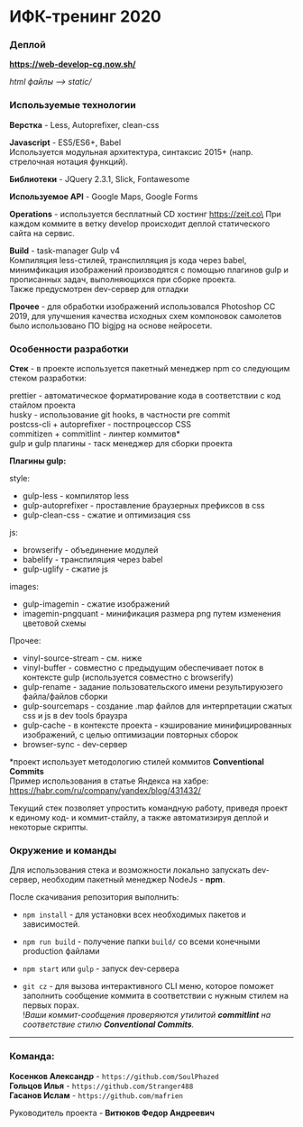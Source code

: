 # ИФК-тренинг 2020

### Деплой
**https://web-develop-cg.now.sh/**

*html файлы --> static/*

### Используемые технологии

**Верстка** - Less, Autoprefixer, clean-css

**Javascript** - ES5/ES6+, Babel\
Используется модульная архитектура, синтаксис 2015+ (напр. стрелочная нотация функций).

**Библиотеки** - JQuery 2.3.1, Slick, Fontawesome

**Используемое API** - Google Maps, Google Forms

**Operations** - используется бесплатный CD хостинг https://zeit.co\
При каждом коммите в ветку develop происходит деплой статического сайта на сервис.

**Build** - task-manager Gulp v4\
Компиляция less-стилей, транспилляция js кода через babel, минимфикация изображений производятся с
помощью плагинов gulp и прописанных задач, выполняющихся при сборке проекта.\
Также предусмотрен dev-сервер для отладки

**Прочее** - для обработки изображений использовался Photoshop CC 2019, для улучшения качества исходных
схем компоновок самолетов было использовано ПО bigjpg на основе нейросети. 

### Особенности разработки

**Стек** - в проекте используется пакетный менеджер npm со следующим стеком разработки:

prettier - автоматическое форматирование кода в соответствии с код стайлом проекта\
husky - использование git hooks, в частности pre commit\
postcss-cli + autoprefixer - постпроцессор CSS\
commitizen + commitlint - линтер коммитов*\
gulp и gulp плагины - таск менеджер для сборки проекта

**Плагины gulp:**

style:
- gulp-less - компилятор less
- gulp-autoprefixer - проставление браузерных префиксов в css
- gulp-clean-css - сжатие и оптимизация css

js:
- browserify - объединение модулей
- babelify - транспиляция через babel
- gulp-uglify - сжатие js

images:
- gulp-imagemin - сжатие изображений
- imagemin-pngquant - минификация размера png путем изменения цветовой схемы

Прочее:
- vinyl-source-stream - см. ниже
- vinyl-buffer - совместно с предыдущим обеспечивает поток в контексте gulp (используется совместно с browserify)
- gulp-rename - задание пользовательского имени результируюзего файла/файлов сборки
- gulp-sourcemaps - создание .map файлов для интерпретации сжатых css и js в dev tools браузра
- gulp-cache - в контексте проекта - кэширование минифицированных изображений, с целью оптимизации повторных сборок
- browser-sync - dev-сервер

*проект использует методологию стилей коммитов **Conventional Commits**\
Пример использования в статье Яндекса на хабре:
https://habr.com/ru/company/yandex/blog/431432/

Текущий стек позволяет упростить командную работу, приведя проект к единому код- и коммит-стайлу, а
также автоматизируя деплой и некоторые скрипты.

### Окружение и команды

Для использования стека и возможности локально запускать dev-сервер, необходим пакетный менеджер
 NodeJs - **npm**.

После скачивания репозитория выполнить:

- `npm install` - для установки всех необходимых пакетов и зависимостей.

- `npm run build` - получение папки `build/` со всеми конечными production файлами

- `npm start` или `gulp` - запуск dev-сервера

- `git cz` - для вызова интерактивного CLI меню, которое поможет заполнить сообщение
коммита в соответствии с нужным стилем на первых порах.\
!*Ваши коммит-сообщения проверяются утилитой **commitlint** на соответствие стилю **Conventional Commits**.*

-----------------------------
### Команда:
**Косенков Александр** - `https://github.com/SoulPhazed`\
**Гольцов Илья** - `https://github.com/Stranger488`\
**Гасанов Ислам** - `https://github.com/mafrien`

Руководитель проекта - **Витюков Федор Андреевич**
